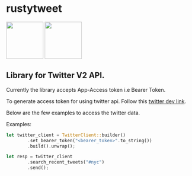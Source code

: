# rustytweet

<span>
<img src="https://www.rust-lang.org/static/images/rust-social.jpg" height=100>
<img src="https://upload.wikimedia.org/wikipedia/sco/9/9f/Twitter_bird_logo_2012.svg" height=100>
</span>
</br>

## Library for Twitter V2 API.

Currently the library accepts App-Access token i.e Bearer Token.

To generate access token for using twitter api. Follow this [twitter dev link](https://developer.twitter.com/en/docs/authentication/oauth-2-0/application-only).

Below are the few examples to access the twitter data.

Examples:

```rust
let twitter_client = TwitterClient::builder()
        .set_bearer_token("<bearer_token>".to_string())
        .build().unwrap();

let resp = twitter_client
        .search_recent_tweets("#nyc")
        .send();

```
